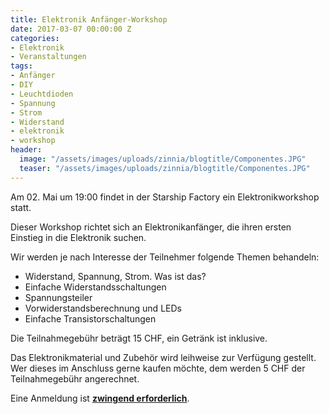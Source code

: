 ```yaml
---
title: Elektronik Anfänger-Workshop
date: 2017-03-07 00:00:00 Z
categories:
- Elektronik
- Veranstaltungen
tags:
- Anfänger
- DIY
- Leuchtdioden
- Spannung
- Strom
- Widerstand
- elektronik
- workshop
header:
  image: "/assets/images/uploads/zinnia/blogtitle/Componentes.JPG"
  teaser: "/assets/images/uploads/zinnia/blogtitle/Componentes.JPG"
---
```


Am 02. Mai um 19:00 findet in der Starship Factory ein Elektronikworkshop statt.

Dieser Workshop richtet sich an Elektronikanfänger, die ihren ersten Einstieg in die Elektronik suchen.

Wir werden je nach Interesse der Teilnehmer folgende Themen behandeln:

- Widerstand, Spannung, Strom. Was ist das?
- Einfache Widerstandsschaltungen
- Spannungsteiler
- Vorwiderstandsberechnung und LEDs
- Einfache Transistorschaltungen

Die Teilnahmegebühr beträgt 15 CHF, ein Getränk ist inklusive.

Das Elektronikmaterial und Zubehör wird leihweise zur Verfügung gestellt.  
Wer dieses im Anschluss gerne kaufen möchte, dem werden 5 CHF der Teilnahmegebühr angerechnet.

Eine Anmeldung ist [**zwingend erforderlich**](mailto:board@lists.starship-factory.ch?subject=Anmeldung%20Elektronik%20Workshop&body=Liebe%20Starship-o-nauten%0A%0AGerne%20nehme%20ich%20am%2002.%20Mai%20am%20Elektronik%20Workshop%20teil.%0A%0AIch%20w%C3%BCrde%20gerne%20noch%20folgende%20Themen%20behandelt%20sehen%3A%0A%0A%0ADie%2015%20CHF%20Teilnahmegeb%C3%BChr%20bringe%20ich%20in%20bar%20mit.%0A%0ALiebe%20Gr%C3%BCsse%0A).


